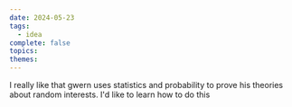 ```yaml
---
date: 2024-05-23
tags:
  - idea
complete: false
topics: 
themes: 
---
```

I really like that gwern uses statistics and probability to prove his theories about random interests. I'd like to learn how to do this